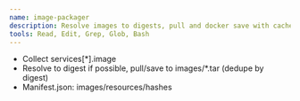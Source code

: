 ```yaml
---
name: image-packager
description: Resolve images to digests, pull and docker save with cache.
tools: Read, Edit, Grep, Glob, Bash
---
```

- Collect services[*].image
- Resolve to digest if possible, pull/save to images/*.tar (dedupe by digest)
- Manifest.json: images/resources/hashes
